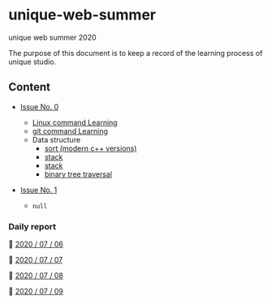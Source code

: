 # unique-web-summer
unique web summer 2020

The purpose of this document is to keep a record of the learning process of unique studio.



## Content

* [Issue No. 0](./daily_report/Issue%20No.%200/20_07_06.md)
  * [Linux command Learning](./daily_report/Issue%20No.%200/Linux/Linux%20命令学习.md)
  * [git command Learning](./daily_report/Issue%20No.%200/Git/git%20命令学习.md)
  * Data structure
    * [sort (modern c++ versions)](/daily_report/Issue%20No.%200/Data_structure/sort%20(modern%20c%2B%2B%20versions).md)
    * [stack](.\assignment\Issue%20No.%200\stack.hpp)
    * [stack](./assignment/Issue%20No.%200/stack.hpp)
    * [binary tree traversal](./daily_report/Issue%20No.%200/Data_structure/binary%20tree%20traversal.md)
  
* [Issue No. 1](daily_report/Issue%20No.%201/20_07_08.md)
  * `null`



### Daily report

:link: [2020 / 07 / 06](daily_report/Issue%20No.%200/20_07_06.md)

:link: [2020 / 07 / 07](daily_report/Issue%20No.%200/20_07_07.md)

:link: [2020 / 07 / 08](daily_report/Issue%20No.%201/20_07_08.md)

:link: [2020 / 07 / 09]()